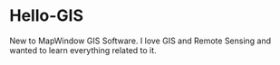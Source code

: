 # Hello-GIS
New to MapWindow GIS Software.
I love GIS and Remote Sensing and wanted to learn everything related to it.
